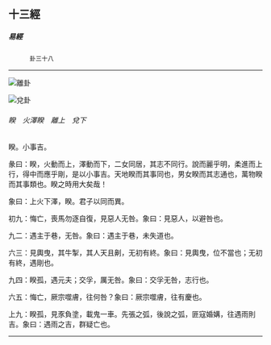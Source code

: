 

## 十三經

##### 易經
　　　`卦三十八`

* * *

![離卦](../../imgs/a008.gif)

![兌卦](../../imgs/a007.gif)

###### 睽　火澤睽　離上　兌下

睽。小事吉。

彖曰：睽，火動而上，澤動而下，二女同居，其志不同行。說而麗乎明，柔進而上行，得中而應乎剛，是以小事吉。天地睽而其事同也，男女睽而其志通也，萬物睽而其事類也。睽之時用大矣哉！

象曰：上火下澤，睽。君子以同而異。

初九：悔亡，喪馬勿逐自復，見惡人无咎。象曰：見惡人，以避咎也。

九二：遇主于巷，无咎。象曰：遇主于巷，未失道也。

六三：見輿曳，其牛掣，其人天且劓，无初有終。象曰：見輿曳，位不當也；无初有終，遇剛也。

九四：睽孤，遇元夫；交孚，厲无咎。象曰：交孚无咎，志行也。

六五：悔亡，厥宗噬膚，往何咎？象曰：厥宗噬膚，往有慶也。

上九：睽孤，見豕負塗，載鬼一車。先張之弧，後說之弧，匪寇婚媾，往遇雨則吉。象曰：遇雨之吉，群疑亡也。

* * *

